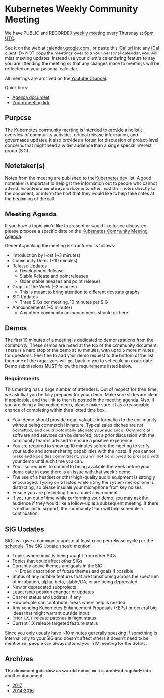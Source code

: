 # Kubernetes Weekly Community Meeting

We have PUBLIC and RECORDED [weekly meeting](https://zoom.us/my/kubernetescommunity) every Thursday at [6pm UTC](https://www.google.com/search?q=6pm+UTC).
 
See it on the web at [calendar.google.com](https://calendar.google.com/calendar/embed?src=cgnt364vd8s86hr2phapfjc6uk%40group.calendar.google.com&ctz=America/Los_Angeles) , or paste this [iCal url](https://calendar.google.com/calendar/ical/cgnt364vd8s86hr2phapfjc6uk%40group.calendar.google.com/public/basic.ics) into any [iCal client](https://en.wikipedia.org/wiki/ICalendar). Do NOT copy the meetings over to a your personal calendar, you will miss meeting updates. Instead use your client's calendaring feature to say you are attending the meeting so that any changes made to meetings will be reflected on your personal calendar. 

All meetings are archived on the [Youtube Channel](https://www.youtube.com/playlist?list=PL69nYSiGNLP1pkHsbPjzAewvMgGUpkCnJ).

Quick links:

- [Agenda document](http://bit.ly/k8scommunity)
- [Zoom meeting link](https://zoom.us/my/kubernetescommunity)

## Purpose

The Kubernetes community meeting is intended to provide a holistic overview of community activities, critical release information, and governance updates. 
It also provides a forum for discussion of project-level concerns that might need a wider audience than a single special interest group (SIG).

## Notetaker(s)

Notes from the meeting are published to the [Kubernetes dev](https://groups.google.com/forum/#!forum/kubernetes-dev) list. 
A good notetaker is important to help get the information out to people who cannot attend. 
Volunteers are always welcome to either add their notes directly to the document, or inform the host that they would like to help take notes at the beginning of the call.

## Meeting Agenda

If you have a topic you'd like to present or would like to see discussed,
please propose a specific date on the [Kubernetes Community Meeting Agenda](http://bit.ly/k8scommunity).

General speaking the meeting is structured as follows:

- Introduction by Host (~3 minutes)
- Community Demo (~10 minutes)
- Release Updates
  - Development Release
  - Stable Release and point releases
  - Older stable releases and point releases
- Graph of the Week (~2 minutes)
  - This is meant to bring attention to different [devstats graphs](https://k8s.devstats.cncf.io/)
- SIG Updates
  - Three SIGs per meeting, 10 minutes per SIG 
- Announcements (~5 minutes)
  - Any other community announcements should go here

## Demos

The first 10 minutes of a meeting is dedicated to demonstrations from the community. 
These demos are noted at the top of the community document. 
There is a hard stop of the demo at 10 minutes, with up to 5 more minutes for questions.
Feel free to add your demo request to the bottom of the list, then one of the organizers will get back to you to schedule an exact date. 
Demo submissions MUST follow the requirements listed below. 

### Requirements

This meeting has a large number of attendees. 
Out of respect for their time, we ask that you be fully prepared for your demo. Make sure slides are clear if applicable, and the link to them is posted in the meeting agenda. 
Also, if you are doing a live coding demo, please make sure it has a reasonable chance of completing within the allotted time box.

- Your demo should provide clear, valuable information to the community without being commercial in nature. Typical sales pitches are not permitted, and could potentially alienate your audience. Commercial software and services can be demo'ed, but a prior discussion with the community team is advised to ensure a positive experience.
- You are required to show up 10 minutes before the meeting to verify your audio and screensharing capabilities with the hosts. If you cannot make and keep this commitment, you will not be allowed to proceed with your demo until such time you can.
- You also required to commit to being available the week before your demo date in case there is an issue with that week's demo.
- The use of a headset or other high-quality audio equipment is strongly encouraged. Typing on a laptop while using the system microphone is distracting, so please insulate your microphone from key noises.
- Ensure you are presenting from a quiet environment.
- If you run out of time while performing your demo, you may ask the audience if they would like a follow-up at a subsequent meeting. If there is enthusiastic support, the community team will help schedule a continuation.

## SIG Updates

SIGs will give a community update at least once per release cycle per the [schedule](https://docs.google.com/spreadsheets/d/1adztrJ05mQ_cjatYSnvyiy85KjuI6-GuXsRsP-T2R3k).
The SIG Update should mention:

- Topics where input is being sought from other SIGs
- Topics that could affect other SIGs
- Currently active themes and goals in the SIG
  - Broad description of future themes and goals if possible
- Status of any notable features that are transitioning across the spectrum of incubation, alpha, beta, stable/GA, or are being deprecated
- New or deprecated subprojects
- Leadership position changes or updates
- Charter status and updates, if any
- How people can contribute, areas where help is needed
- Any pending Kubernetes Enhancement Proposals (KEPs) or general big ideas that might warrant outside input
- Prior 1.X.Y release patches in flight status
- Current 1.X release targeted feature status

Since you only usually have ~10 minutes generally speaking if something is internal only to your SIG and doesn't affect others it doesn't need to be mentioned, people can always attend your SIG meeting for the details.

## Archives

The document gets slow as we add notes, so it is archived regularly into another document:

- [2017](https://docs.google.com/document/d/1sAH-74kIGROvM5MhyAkbJPVcuE9-RDHiOqfv_4PAGdw/edit#heading=h.en8cy6hno0c6)
- [2014-2016](https://docs.google.com/a/google.com/document/d/1fcs_POhXJCL1dqYrG3IxE4Ivh8jh2JYLCCdgRmBQeb8/edit?usp=sharing) 
